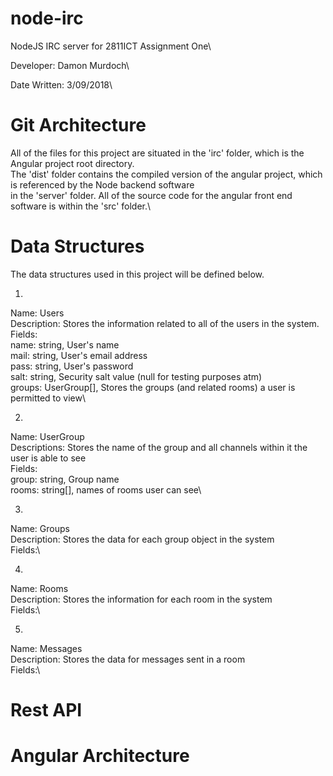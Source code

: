 # node-irc

NodeJS IRC server for 2811ICT Assignment One\

Developer: Damon Murdoch\

Date Written: 3/09/2018\

# Git Architecture

All of the files for this project are situated in the 'irc' folder, which is the Angular project root directory.\
The 'dist' folder contains the compiled version of the angular project, which is referenced by the Node backend software \
in the 'server' folder. All of the source code for the angular front end software is within the 'src' folder.\

# Data Structures

The data structures used in this project will be defined below.

1. 
Name: Users\
Description: Stores the information related to all of the users in the system.\
Fields:\
name: string, User's name\
mail: string, User's email address\
pass: string, User's password\
salt: string, Security salt value (null for testing purposes atm)\
groups: UserGroup[], Stores the groups (and related rooms) a user is permitted to view\

2. 
Name: UserGroup\
Descriptions: Stores the name of the group and all channels within it the user is able to see\
Fields: \
group: string, Group name\
rooms: string[], names of rooms user can see\

3. 
Name: Groups\
Description: Stores the data for each group object in the system\
Fields:\

4. 
Name: Rooms\
Description: Stores the information for each room in the system\
Fields:\

5. 
Name: Messages\
Description: Stores the data for messages sent in a room\
Fields:\

# Rest API

# Angular Architecture
